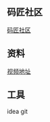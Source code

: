 ## 码匠社区
[码匠社区](http://www.mawen.co/)
## 资料
[视频地址](https://www.bilibili.com/video/av50200264/)
## 工具
idea
git
